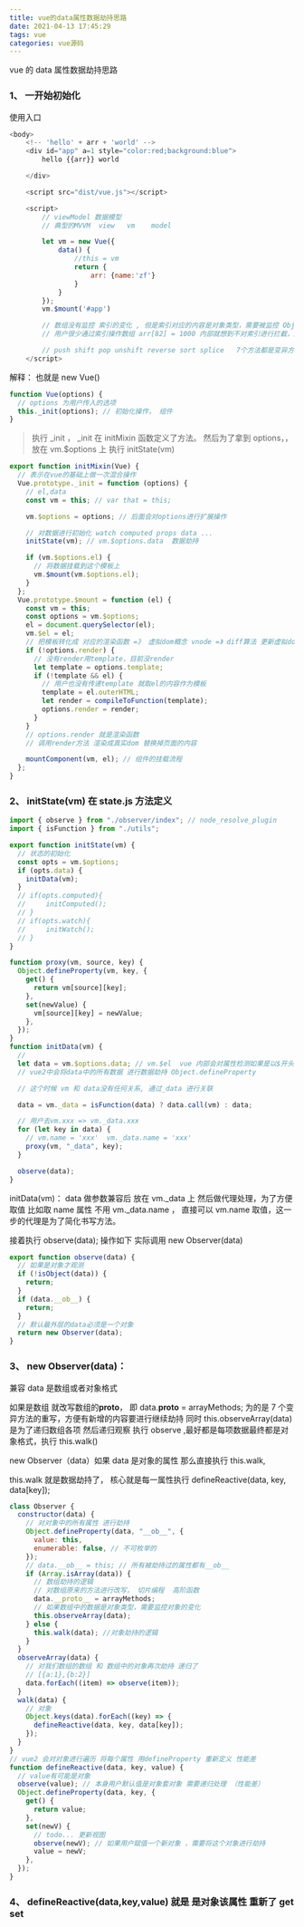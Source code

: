 ```yaml
---
title: vue的data属性数据劫持思路
date: 2021-04-13 17:45:29
tags: vue
categories: vue源码
---
```


vue 的 data 属性数据劫持思路

### 1、 一开始初始化

使用入口

```javascript
<body>
    <!-- 'hello' + arr + 'world' -->
    <div id="app" a=1 style="color:red;background:blue">
        hello {{arr}} world

    </div>

    <script src="dist/vue.js"></script>

    <script>
        // viewModel 数据模型
        // 典型的MVVM  view   vm    model

        let vm = new Vue({
            data() {
                //this = vm
                return {
                    arr: {name:'zf'}
                }
            }
        });
        vm.$mount('#app')

        // 数组没有监控 索引的变化 , 但是索引对应的内容是对象类型，需要被监控 Object.freeze
        // 用户很少通过索引操作数组 arr[82] = 1000 内部就想到不对索引进行拦截，因为消耗严重，内部数组不采用defineProperty

        // push shift pop unshift reverse sort splice   7个方法都是变异方法，就是会更改原数组
    </script>
```

解释：
也就是 new Vue()

```javascript
function Vue(options) {
  // options 为用户传入的选项
  this._init(options); // 初始化操作， 组件
}
```

> 执行 \_init ， \_init 在 initMixin 函数定义了方法。 然后为了拿到 options，，
> 放在 vm.$options 上 执行 initState(vm)

```javascript
export function initMixin(Vue) {
  // 表示在vue的基础上做一次混合操作
  Vue.prototype._init = function (options) {
    // el,data
    const vm = this; // var that = this;

    vm.$options = options; // 后面会对options进行扩展操作

    // 对数据进行初始化 watch computed props data ...
    initState(vm); // vm.$options.data  数据劫持

    if (vm.$options.el) {
      // 将数据挂载到这个模板上
      vm.$mount(vm.$options.el);
    }
  };
  Vue.prototype.$mount = function (el) {
    const vm = this;
    const options = vm.$options;
    el = document.querySelector(el);
    vm.$el = el;
    // 把模板转化成 对应的渲染函数 =》 虚拟dom概念 vnode =》 diff算法 更新虚拟dom =》 产生真实节点，更新
    if (!options.render) {
      // 没有render用template，目前没render
      let template = options.template;
      if (!template && el) {
        // 用户也没有传递template 就取el的内容作为模板
        template = el.outerHTML;
        let render = compileToFunction(template);
        options.render = render;
      }
    }
    // options.render 就是渲染函数
    // 调用render方法 渲染成真实dom 替换掉页面的内容

    mountComponent(vm, el); // 组件的挂载流程
  };
}
```

### 2、 initState(vm) 在 state.js 方法定义

```javascript
import { observe } from "./observer/index"; // node_resolve_plugin
import { isFunction } from "./utils";

export function initState(vm) {
  // 状态的初始化
  const opts = vm.$options;
  if (opts.data) {
    initData(vm);
  }
  // if(opts.computed){
  //     initComputed();
  // }
  // if(opts.watch){
  //     initWatch();
  // }
}

function proxy(vm, source, key) {
  Object.defineProperty(vm, key, {
    get() {
      return vm[source][key];
    },
    set(newValue) {
      vm[source][key] = newValue;
    },
  });
}
function initData(vm) {
  //
  let data = vm.$options.data; // vm.$el  vue 内部会对属性检测如果是以$开头 不会进行代理
  // vue2中会将data中的所有数据 进行数据劫持 Object.defineProperty

  // 这个时候 vm 和 data没有任何关系, 通过_data 进行关联

  data = vm._data = isFunction(data) ? data.call(vm) : data;

  // 用户去vm.xxx => vm._data.xxx
  for (let key in data) {
    // vm.name = 'xxx'  vm._data.name = 'xxx'
    proxy(vm, "_data", key);
  }

  observe(data);
}
```

initData(vm)： data 做参数兼容后 放在 vm.\_data 上 然后做代理处理，为了方便取值 比如取 name 属性 不用 vm.\_data.name ， 直接可以 vm.name 取值，这一步的代理是为了简化书写方法。

接着执行 observe(data);
操作如下 实际调用 new Observer(data)

```javascript
export function observe(data) {
  // 如果是对象才观测
  if (!isObject(data)) {
    return;
  }
  if (data.__ob__) {
    return;
  }
  // 默认最外层的data必须是一个对象
  return new Observer(data);
}
```

### 3、 new Observer(data)：

兼容 data 是数组或者对象格式

如果是数组 就改写数组的**proto**， 即 data.**proto** = arrayMethods; 为的是 7 个变异方法的重写，方便有新增的内容要进行继续劫持
同时 this.observeArray(data) 是为了递归数组各项 然后递归观察 执行 observe ,最好都是每项数据最终都是对象格式，执行 this.walk()

new Observer（data）如果 data 是对象的属性 那么直接执行 this.walk,

this.walk 就是数据劫持了， 核心就是每一属性执行 defineReactive(data, key, data[key]);

```javascript
class Observer {
  constructor(data) {
    // 对对象中的所有属性 进行劫持
    Object.defineProperty(data, "__ob__", {
      value: this,
      enumerable: false, // 不可枚举的
    });
    // data.__ob__ = this; // 所有被劫持过的属性都有__ob__
    if (Array.isArray(data)) {
      // 数组劫持的逻辑
      // 对数组原来的方法进行改写， 切片编程  高阶函数
      data.__proto__ = arrayMethods;
      // 如果数组中的数据是对象类型，需要监控对象的变化
      this.observeArray(data);
    } else {
      this.walk(data); //对象劫持的逻辑
    }
  }
  observeArray(data) {
    // 对我们数组的数组 和 数组中的对象再次劫持 递归了
    // [{a:1},{b:2}]
    data.forEach((item) => observe(item));
  }
  walk(data) {
    // 对象
    Object.keys(data).forEach((key) => {
      defineReactive(data, key, data[key]);
    });
  }
}
// vue2 会对对象进行遍历 将每个属性 用defineProperty 重新定义 性能差
function defineReactive(data, key, value) {
  // value有可能是对象
  observe(value); // 本身用户默认值是对象套对象 需要递归处理 （性能差）
  Object.defineProperty(data, key, {
    get() {
      return value;
    },
    set(newV) {
      // todo... 更新视图
      observe(newV); // 如果用户赋值一个新对象 ，需要将这个对象进行劫持
      value = newV;
    },
  });
}
```

### 4、 defineReactive(data,key,value) 就是 是对象该属性 重新了 get set
